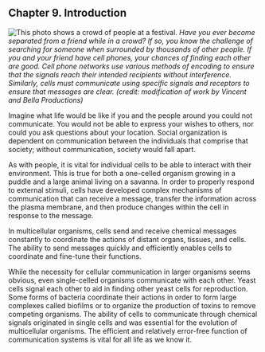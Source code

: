 ##  Chapter 9. Introduction 

![This photo shows a crowd of people at a festival.][1] _Have you ever become separated from a friend while in a crowd? If so, you know the challenge of searching for someone when surrounded by thousands of other people. If you and your friend have cell phones, your chances of finding each other are good. Cell phone networks use various methods of encoding to ensure that the signals reach their intended recipients without interference. Similarly, cells must communicate using specific signals and receptors to ensure that messages are clear. (credit: modification of work by Vincent and Bella Productions)_

Imagine what life would be like if you and the people around you could not communicate. You would not be able to express your wishes to others, nor could you ask questions about your location. Social organization is dependent on communication between the individuals that comprise that society; without communication, society would fall apart.

As with people, it is vital for individual cells to be able to interact with their environment. This is true for both a one-celled organism growing in a puddle and a large animal living on a savanna. In order to properly respond to external stimuli, cells have developed complex mechanisms of communication that can receive a message, transfer the information across the plasma membrane, and then produce changes within the cell in response to the message.

In multicellular organisms, cells send and receive chemical messages constantly to coordinate the actions of distant organs, tissues, and cells. The ability to send messages quickly and efficiently enables cells to coordinate and fine-tune their functions.

While the necessity for cellular communication in larger organisms seems obvious, even single-celled organisms communicate with each other. Yeast cells signal each other to aid in finding other yeast cells for reproduction. Some forms of bacteria coordinate their actions in order to form large complexes called biofilms or to organize the production of toxins to remove competing organisms. The ability of cells to communicate through chemical signals originated in single cells and was essential for the evolution of multicellular organisms. The efficient and relatively error-free function of communication systems is vital for all life as we know it.

   [1]: https://cnx.org/resources/82b80021f3b1959014ac5e6a2a44a83d17590124/Figure_09_01_00.jpg

